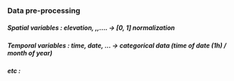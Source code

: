 
### Data pre-processing

##### Spatial variables : elevation, ,,.... -> [0, 1] normalization
##### Temporal variables : time, date, ... -> categorical data (time of date (1h) / month of year)
##### etc : 

